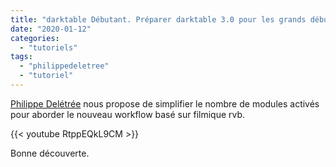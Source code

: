 ```yaml
---
title: "darktable Débutant. Préparer darktable 3.0 pour les grands débutants"
date: "2020-01-12"
categories: 
  - "tutoriels"
tags: 
  - "philippedeletree"
  - "tutoriel"
---
```


[Philippe Delétrée](https://www.youtube.com/channel/UCyuC63yBPP5vteLZ-l7T8OA) nous propose de simplifier le nombre de modules activés pour aborder le nouveau workflow basé sur filmique rvb.

{{< youtube RtppEQkL9CM >}}

Bonne découverte.
